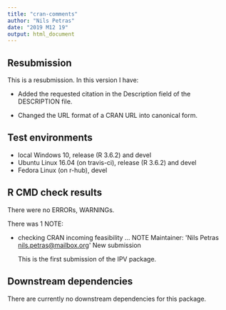 ```yaml
---
title: "cran-comments"
author: "Nils Petras"
date: "2019 M12 19"
output: html_document
---
```


## Resubmission
This is a resubmission. In this version I have:

* Added the requested citation in the Description field of the DESCRIPTION file.

* Changed the URL format of a CRAN URL into canonical form.

## Test environments
* local Windows 10, release (R 3.6.2) and devel
* Ubuntu Linux 16.04 (on travis-ci), release (R 3.6.2) and devel
* Fedora Linux (on r-hub), devel

## R CMD check results
There were no ERRORs, WARNINGs.

There was 1 NOTE:

* checking CRAN incoming feasibility ... NOTE
  Maintainer: 'Nils Petras <nils.petras@mailbox.org>'
  New submission

  This is the first submission of the IPV package.

## Downstream dependencies
There are currently no downstream dependencies for this package.
